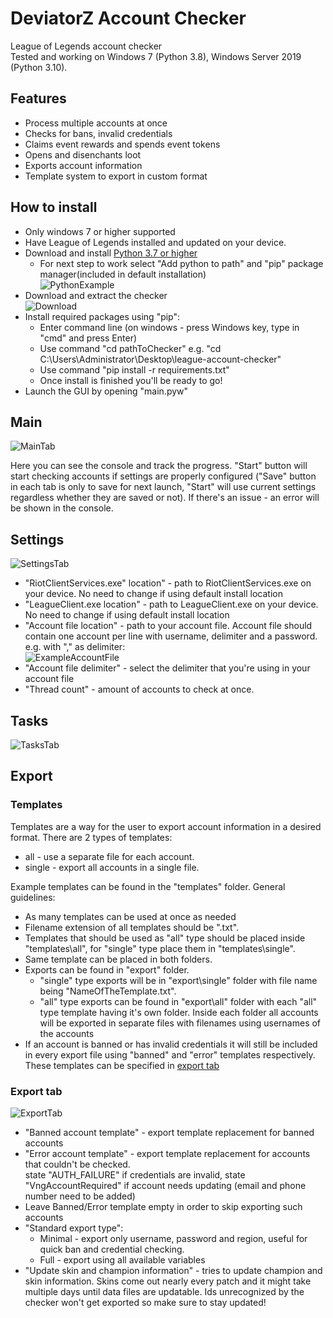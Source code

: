 # DeviatorZ Account Checker
League of Legends account checker <br />
Tested and working on Windows 7 (Python 3.8), Windows Server 2019 (Python 3.10).
## Features
- Process multiple accounts at once
- Checks for bans, invalid credentials
- Claims event rewards and spends event tokens
- Opens and disenchants loot
- Exports account information
- Template system to export in custom format

## How to install
- Only windows 7 or higher supported
- Have League of Legends installed and updated on your device.
- Download and install [Python 3.7 or higher](https://www.python.org/downloads/)
    - For next step to work select "Add python to path" and "pip" package manager(included in default installation) <br /> ![PythonExample](https://i.imgur.com/y1k3rmd.png)
- Download and extract the checker <br /> ![Download](https://i.imgur.com/jafvk8i.png)
- Install required packages using "pip":
    - Enter command line (on windows - press Windows key, type in "cmd" and press Enter)
    - Use command "cd pathToChecker" e.g. "cd C:\Users\Administrator\Desktop\league-account-checker"
    - Use command "pip install -r requirements.txt"
    - Once install is finished you'll be ready to go!
- Launch the GUI by opening "main.pyw"
## Main
![MainTab](https://i.imgur.com/uSg2ucV.png)

Here you can see the console and track the progress. "Start" button will start checking accounts if settings are properly configured ("Save" button in each tab is only to save for next launch, "Start" will use current settings regardless whether they are saved or not). If there's an issue - an error will be shown in the console.

## Settings
![SettingsTab](https://i.imgur.com/OXvyGit.png)
- "RiotClientServices.exe" location" - path to RiotClientServices.exe on your device. No need to change if using default install location
- "LeagueClient.exe location" - path to LeagueClient.exe on your device. No need to change if using default install location
- "Account file location" - path to your account file. Account file should contain one account per line with username, delimiter and a password. e.g. with "," as delimiter: <br /> ![ExampleAccountFile](https://i.imgur.com/k9A8R4H.png)
- "Account file delimiter" - select the delimiter that you're using in your account file
- "Thread count" - amount of accounts to check at once. 

## Tasks
![TasksTab](https://i.imgur.com/FrOF7XK.png)

## Export
### Templates
Templates are a way for the user to export account information in a desired format. There are 2 types of templates:
- all - use a separate file for each account.
- single - export all accounts in a single file.

Example templates can be found in the "templates" folder. General guidelines:
- As many templates can be used at once as needed
- Filename extension of all templates should be ".txt". 
- Templates that should be used as "all" type should be placed inside "templates\all", for "single" type place them in "templates\single". 
- Same template can be placed in both folders. 
- Exports can be found in "export" folder. 
    - "single" type exports will be in "export\single" folder with file name being "NameOfTheTemplate.txt". 
    - "all" type exports can be found in "export\all" folder with each "all" type template having it's own folder. Inside each folder all accounts will be exported in separate files with filenames using usernames of the accounts
- If an account is banned or has invalid credentials it will still be included in every export file using "banned" and "error" templates respectively. These templates can be specified in [export tab](#export)
### Export tab
![ExportTab](https://i.imgur.com/lPpW6TD.png)
- "Banned account template" - export template replacement for banned accounts
- "Error account template" - export template replacement for accounts that couldn't be checked. <br /> 
state "AUTH_FAILURE" if credentials are invalid, state "VngAccountRequired" if account needs updating (email and phone number need to be added)
- Leave Banned/Error template empty in order to skip exporting such accounts
- "Standard export type":
    - Minimal - export only username, password and region, useful for quick ban and credential checking.
    - Full - export using all available variables
- "Update skin and champion information" - tries to update champion and skin information. Skins come out nearly every patch and it might take multiple days until data files are updatable. Ids unrecognized by the checker won't get exported so make sure to stay updated!
